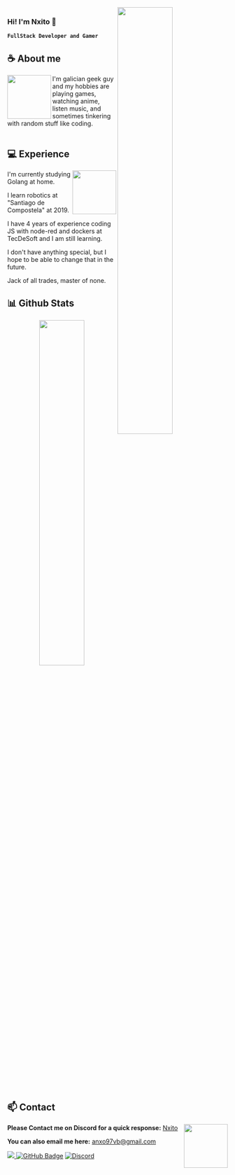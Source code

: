 <a href="https://discord.com/users/384025209499549722">
<img align="right" width=50% src="https://lanyard-profile-readme.vercel.app/api/384025209499549722?theme=dark&bg=52221a&animated=false&hideDiscrim=true&borderRadius=15px&idleMessage=Probably%20toggling%20between%20debugging%20code%20and%20watching%20anime"></a>

### **Hi! I'm Nxito 🍟**

**`FullStack Developer and Gamer`** 

## **☕ About me**
<a href="https://github.com/Nxito"><img align="left" width="100" src="https://cdn.discordapp.com/attachments/1127380715747688540/1127380820089393273/910238.160.webp"></a>I'm galician geek guy and my hobbies are playing games, watching anime, listen music, and sometimes tinkering with random stuff like coding.
<br><br>

## **💻 Experience**
<a href="https://github.com/Nxito"><img align="right" width="100" src="https://cdn.discordapp.com/attachments/1127380715747688540/1127380820357816450/1119115.160.webp"></a>
I'm currently studying Golang at home. 

I learn robotics at "Santiago de Compostela" at 2019.

I have 4 years of experience coding JS with node-red and dockers at TecDeSoft and I am still learning. 

I don't have anything special, but I hope to be able to change that in the future.

Jack of all trades, master of none.


## **📊 Github Stats**
<!-- <div><a href="https://github.com/Nxito"><img width="100" src="https://cdn.discordapp.com/attachments/1077108830862839848/1107004077621125240/105017051_p13.png"></a><div> -->
<p align="center">
  <!--<img width="50%" src="https://github-readme-stats.vercel.app/api?username=Nxito&show_icons=true&count_private=true&theme=react&hide_border=true&bg_color=0D1117"/>--> 
<img width="45%" src="https://github-readme-stats.vercel.app/api/top-langs/?username=Nxito&show_icons=true&count_private=true&theme=react&hide_border=true&bg_color=0D1117&layout=compact"/></p>

## **📫 Contact**
<a href="https://github.com/Nxito"><img align="right" width="100" src="https://cdn.discordapp.com/attachments/1127380715747688540/1127380820986961991/1119150.160.webp" /></a>
**Please Contact me on Discord for a quick response:** [Nxito](https://discord.com/users/384025209499549722)

**You can also email me here:** anxo97vb@gmail.com

<a href="https://github.com/Nxito/github-profile-views-counter"><img src="https://komarev.com/ghpvc/?username=Nxito"></a><a href="https://github.com/Nxito"> <img src="https://img.shields.io/github/followers/Nxito?label=Followers&style=social" alt="GitHub Badge"></a>
<a href="https://discord.com/users/350945523810959361"><img alt="Discord" src="https://img.shields.io/badge/Discord-7289DA?logo=discord&logoColor=white"/>  

